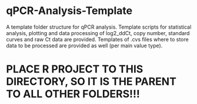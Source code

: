 # qPCR-Analysis-Template
A template folder structure for qPCR analysis. Template scripts for statistical analysis, plotting and data processing of log2_ddCt, copy number, standard curves and raw Ct data are provided. Templates of .cvs files where to store data to be processed are provided as well (per main value type).


# PLACE R PROJECT TO THIS DIRECTORY, SO IT IS THE PARENT TO ALL OTHER FOLDERS!!!

